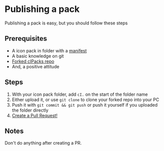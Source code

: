 # Publishing a pack
Publishing a pack is easy, but you should follow these steps

## Prerequisites
- A icon pack in folder with a [manifest](https://github.com/customWin/customIcons/wiki/Working-with-Icon-Packs-and-cIPackStore#making-the-customiconpack-manifest)
- A basic knowledge on git
- [Forked cIPacks repo](https://github.com/customWin/cIPacks/fork)
- And, a positive attitude

## Steps
1. With your icon pack folder, add `cI.` on the start of the folder name
2. Either upload it, or use `git clone` to clone your forked repo into your PC
3. Push it with `git commit && git push` or push it yourself if you uploaded the folder directly
4. [Create a Pull Request!](https://github.com/customWin/cIPacks/compare)

## Notes
Don't do anything after creating a PR.
